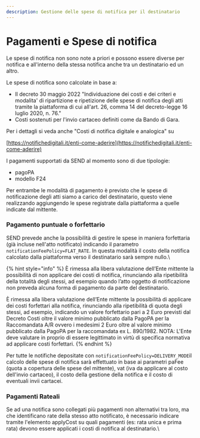 ```yaml
---
description: Gestione delle spese di notifica per il destinatario
---
```


# Pagamenti e Spese di notifica

Le spese di notifica non sono note a priori e possono essere diverse per notifica e all'interno della stessa notifica anche tra un destinatario ed un altro.

Le spese di notifica sono calcolate in base a:

* Il decreto 30 maggio 2022 "Individuazione dei costi e dei criteri e modalita' di ripartizione e ripetizione delle spese di notifica degli atti tramite la piattaforma di cui all'art. 26, comma 14 del decreto-legge 16 luglio 2020, n. 76."
* Costi sostenuti per l'invio cartaceo definiti come da Bando di Gara.

Per i dettagli si veda anche "Costi di notifica digitale e analogica" su&#x20;

[https://notifichedigitali.it/enti-come-aderire](https://notifichedigitali.it/enti-come-aderire)

I pagamenti supportati da SEND al momento sono di due tipologie:

* pagoPA
* modello F24

Per entrambe le modalità di pagamento è previsto che le spese di notificazione degli atti siamo a carico del destinatario, questo viene realizzando aggiungendo le spese registrate dalla piattaforma a quelle indicate dal mittente.

### Pagamento puntuale o forfettario

SEND prevede anche la possibilità di gestire le spese in maniera forfettaria (già incluse nell'atto notificato) indicando il parametro `notificationFeePolicy=FLAT_RATE`. In questa modalità il costo della notifica calcolato dalla piattaforma verso il destinatario sarà sempre nullo.\


{% hint style="info" %}
È rimessa alla libera valutazione dell’Ente mittente la possibilità di non applicare dei costi di notifica, rinunciando alla ripetibilità della totalità degli stessi, ad esempio quando l’atto oggetto di notificazione non preveda alcuna forma di pagamento da parte del destinatario.&#x20;

È rimessa alla libera valutazione dell’Ente mittente la possibilità di applicare dei costi forfettari alla notifica, rinunciando alla ripetibilità di quota degli stessi, ad esempio, indicando un valore forfettario pari a 2 Euro previsti dal Decreto Costi oltre il valore minimo pubblicato dalla PagoPA per la Raccomandata A/R ovvero i medesimi 2 Euro oltre al valore minimo pubblicato dalla PagoPA per la raccomandata ex L. 890/1982. NOTA: L'Ente deve valutare in proprio di essere legittimato in virtù di specifica normativa ad applicare costi forfettari.
{% endhint %}

Per tutte le notifiche depositate con `notificationFeePolicy=DELIVERY_MODE`il calcolo delle spese di notifica sarà effettuato in base ai parametri paFee (quota a copertura delle spese del mittente), vat (iva da applicare al costo dell'invio cartaceo), il costo della gestione della notifica e il costo di eventuali invii cartacei.

### Pagamenti Rateali

Se ad una notifica sono collegati più pagamenti non alternativi tra loro, ma che identificano rate della stesso atto notificato, è necessario indicare tramite l'elemento applyCost su quali pagamenti (es: rata unica e prima rata) devono essere applicati i costi di notifica al destinatario.\


